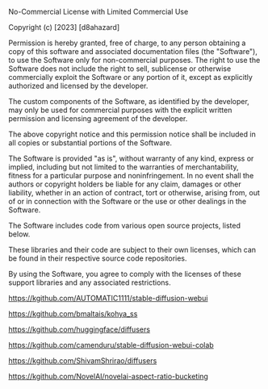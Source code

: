 No-Commercial License with Limited Commercial Use

Copyright (c) [2023] [d8ahazard]

Permission is hereby granted, free of charge, to any person obtaining a copy
of this software and associated documentation files (the "Software"), to use
the Software only for non-commercial purposes. The right to use the Software
does not include the right to sell, sublicense or otherwise commercially exploit
the Software or any portion of it, except as explicitly authorized and licensed
by the developer.

The custom components of the Software, as identified by the developer, may only
be used for commercial purposes with the explicit written permission and licensing
agreement of the developer.

The above copyright notice and this permission notice shall be included in all
copies or substantial portions of the Software.

The Software is provided "as is", without warranty of any kind, express or
implied, including but not limited to the warranties of merchantability,
fitness for a particular purpose and noninfringement. In no event shall the
authors or copyright holders be liable for any claim, damages or other
liability, whether in an action of contract, tort or otherwise, arising from,
out of or in connection with the Software or the use or other dealings in the
Software.

The Software includes code from various open source projects, listed below. 

These libraries and their code are subject to their own licenses, which can be
found in their respective source code repositories. 

By using the Software, you agree to comply with the licenses of these support 
libraries and any associated restrictions.

https://kgithub.com/AUTOMATIC1111/stable-diffusion-webui

https://kgithub.com/bmaltais/kohya_ss

https://kgithub.com/huggingface/diffusers

https://kgithub.com/camenduru/stable-diffusion-webui-colab

https://kgithub.com/ShivamShrirao/diffusers

https://kgithub.com/NovelAI/novelai-aspect-ratio-bucketing
